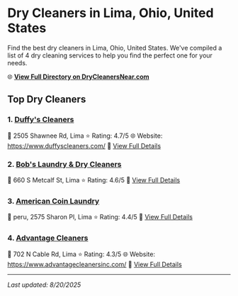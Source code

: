 # Dry Cleaners in Lima, Ohio, United States

Find the best dry cleaners in Lima, Ohio, United States. We've compiled a list of 4 dry cleaning services to help you find the perfect one for your needs.

🌐 **[View Full Directory on DryCleanersNear.com](https://drycleanersnear.com/city/US/Ohio/Lima)**

## Top Dry Cleaners

### 1. [Duffy's Cleaners](https://drycleanersnear.com/dryCleaner/688c1fa6a7924e3e1d737bdf/duffy-s-cleaners)
📍 2505 Shawnee Rd, Lima
⭐ Rating: 4.7/5
🌐 Website: https://www.duffyscleaners.com/
🔗 [View Full Details](https://drycleanersnear.com/dryCleaner/688c1fa6a7924e3e1d737bdf/duffy-s-cleaners)

### 2. [Bob's Laundry & Dry Cleaners](https://drycleanersnear.com/dryCleaner/688c1fa2a7924e3e1d737b69/bob-s-laundry-dry-cleaners)
📍 660 S Metcalf St, Lima
⭐ Rating: 4.6/5
🔗 [View Full Details](https://drycleanersnear.com/dryCleaner/688c1fa2a7924e3e1d737b69/bob-s-laundry-dry-cleaners)

### 3. [American Coin Laundry](https://drycleanersnear.com/dryCleaner/688c1fa3a7924e3e1d737b87/american-coin-laundry)
📍 peru, 2575 Sharon Pl, Lima
⭐ Rating: 4.4/5
🔗 [View Full Details](https://drycleanersnear.com/dryCleaner/688c1fa3a7924e3e1d737b87/american-coin-laundry)

### 4. [Advantage Cleaners](https://drycleanersnear.com/dryCleaner/688c1fa8a7924e3e1d737c20/advantage-cleaners)
📍 702 N Cable Rd, Lima
⭐ Rating: 4.3/5
🌐 Website: https://www.advantagecleanersinc.com/
🔗 [View Full Details](https://drycleanersnear.com/dryCleaner/688c1fa8a7924e3e1d737c20/advantage-cleaners)


---

*Last updated: 8/20/2025*

